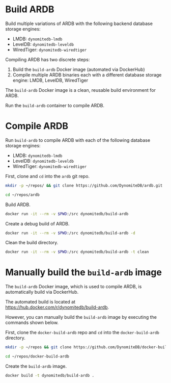 # Build ARDB

Build multiple variations of ARDB with the following backend database storage engines:

- LMDB: `dynomitedb-lmdb`
- LevelDB: `dynomitedb-leveldb`
- WiredTiger: `dynomitedb-wiredtiger`

Compiling ARDB has two discrete steps:

1. Build the `build-ardb` Docker image (automated via DockerHub)
2. Compile multiple ARDB binaries each with a different database storage engine: LMDB, LevelDB, WiredTiger

The `build-ardb` Docker image is a clean, reusable build environment for ARDB.

Run the `build-ardb` container to compile ARDB.

# Compile ARDB

Run `build-ardb` to compile ARDB with each of the following database storage engines:

- LMDB: `dynomitedb-lmdb`
- LevelDB: `dynomitedb-leveldb`
- WiredTiger: `dynomitedb-wiredtiger`

First, clone and `cd` into the `ardb` git repo.

```bash
mkdir -p ~/repos/ && git clone https://github.com/DynomiteDB/ardb.git

cd ~/repos/ardb
```

Build ARDB.

```bash
docker run -it --rm -v $PWD:/src dynomitedb/build-ardb
```

Create a debug build of ARDB.

```bash
docker run -it --rm -v $PWD:/src dynomitedb/build-ardb -d
```

Clean the build directory.

```bash
docker run -it --rm -v $PWD:/src dynomitedb/build-ardb -t clean
```

# Manually build the `build-ardb` image

The `build-ardb` Docker image, which is used to compile ARDB, is automatically build via DockerHub.

The automated build is located at https://hub.docker.com/r/dynomitedb/build-ardb.

However, you can manually build the `build-ardb` image by executing the commands shown below.

First, clone the `docker-build-ardb` repo and `cd` into the `docker-build-ardb` directory.

```bash
mkdir -p ~/repos && git clone https://github.com/DynomiteDB/docker-build-ardb.git

cd ~/repos/docker-build-ardb
```

Create the `build-ardb` image.

```bash
docker build -t dynomitedb/build-ardb .
```

